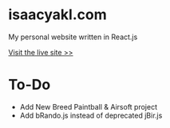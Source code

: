 # isaacyakl.com

My personal website written in React.js

[Visit the live site &gt;&gt;](https://www.isaacyakl.com)

# To-Do

-  Add New Breed Paintball & Airsoft project
-  Add bRando.js instead of deprecated jBir.js
